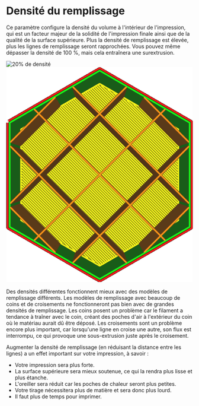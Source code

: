 Densité du remplissage
===

Ce paramètre configure la densité du volume à l'intérieur de l'impression, qui est un facteur majeur de la solidité de l'impression finale ainsi que de la qualité de la surface supérieure. Plus la densité de remplissage est élevée, plus les lignes de remplissage seront rapprochées. Vous pouvez même dépasser la densité de 100 %, mais cela entraînera une surextrusion.

![20% de densité](../../../articles/images/infill_sparse_density_high.png)
![10% de densité](../../../articles/images/infill_sparse_density_low.png)

Des densités différentes fonctionnent mieux avec des modèles de remplissage différents. Les modèles de remplissage avec beaucoup de coins et de croisements ne fonctionneront pas bien avec de grandes densités de remplissage. Les coins posent un problème car le filament a tendance à traîner avec le coin, créant des poches d'air à l'extérieur du coin où le matériau aurait dû être déposé. Les croisements sont un problème encore plus important, car lorsqu'une ligne en croise une autre, son flux est interrompu, ce qui provoque une sous-extrusion juste après le croisement.

Augmenter la densité de remplissage (en réduisant la distance entre les lignes) a un effet important sur votre impression, à savoir :
* Votre impression sera plus forte.
* La surface supérieure sera mieux soutenue, ce qui la rendra plus lisse et plus étanche.
* L'oreiller sera réduit car les poches de chaleur seront plus petites.
* Votre tirage nécessitera plus de matière et sera donc plus lourd.
* Il faut plus de temps pour imprimer.
